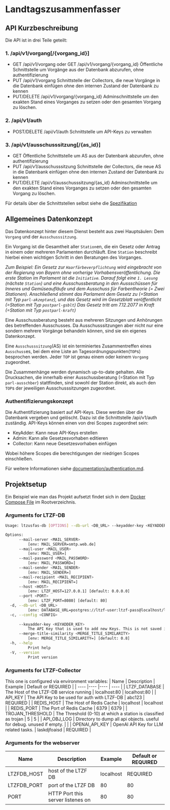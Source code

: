 # Landtagszusammenfasser

## API Kurzbeschreibung

Die API ist in drei Teile geteilt:

### 1. /api/v1/vorgang[/{vorgang_id}]
- GET /api/v1/vorgang oder GET /api/v1/vorgang/{vorgang_id}
  Öffentliche Schnittstelle um Vorgänge aus der Datenbank abzurufen, ohne authentifizierung
- PUT /api/v1/vorgang
  Schnittstelle der Collectors, die neue Vorgänge in die Datenbank einfügen ohne den internen Zustand der Datenbank zu kennen
- PUT/DELETE /api/v1/vorgang/{vorgang_id}
  Adminschnittstelle um den exakten Stand eines Vorganges zu setzen oder den gesamten Vorgang zu löschen.

### 2. /api/v1/auth
- POST/DELETE /api/v1/auth
  Schnittstelle um API-Keys zu verwalten

### 3. /api/v1/ausschusssitzung[/{as_id}]
- GET
  Öffentliche Schnittstelle um AS aus der Datenbank abzurufen, ohne authentifizierung
- PUT /api/v1/ausschusssitzung
  Schnittstelle der Collectors, die neue AS in die Datenbank einfügen ohne den internen Zustand der Datenbank zu kennen
- PUT/DELETE /api/v1/ausschusssitzung/{as_id}
  Adminschnittstelle um den exakten Stand eines Vorganges zu setzen oder den gesamten Vorgang zu löschen.

Für details über die Schnittstellen selbst siehe die [Spezifikation](./specs/openapi.yml)

## Allgemeines Datenkonzept
Das Datenkonzept hinter diesem Dienst besteht aus zwei Hauptsäulen: Dem `Vorgang` und der `Ausschusssitzung`.

Ein Vorgang ist die Gesamtheit aller `Station`en, die ein Gesetz oder Antrag in einem oder mehreren Parlamenten durchläuft.
Eine `Station` beschreibt hierbei einen wichtigen Schritt in den Beratungen des Vorganges. 

_Zum Beispiel:_
_Ein Gesetz zur `Haarfärbeverpflichtung` wird eingebracht von der Regierung von Bayern ohne vorherige Vorhabensveröffentlichung._
_Die erste Station im Parlament ist die `Initiative`._
_Darauf folgt eine `1. Lesung` (nächste `Station`) und eine Ausschussberatung in den Aussschüssen für Inneres und Gemüseaufläufe und dem_
_Ausschuss für Farbentheorie (= Zwei Stationen)._
_Anschließend stimmt das Parlament dem Gesetz zu (=Station mit Typ `parl-akzeptanz`), und das Gesetz wird im Gesetzblatt veröffentlicht (=Station mit Typ `postparl-gsblt`)_
_Das Gesetz tritt am 7.12.2077 in Kraft (=Station mit Typ `postparl-kraft`)_


Eine Ausschussberatung besteht aus mehreren Sitzungen und Anhörungen des betreffenden Ausschusses. Da Ausschusssitzungen aber nicht nur eine 
sondern mehrere Vorgänge behandeln können, sind sie ein eigenes Datenkonzept.

Eine `Ausschusssitzung`(AS) ist ein terminiertes Zusammentreffen eines `Ausschuss`es, bei dem eine Liste an Tagesordnungspunkten(`TOP`s) besprochen werden.
Jeder `TOP` ist genau einem oder keinem `Vorgang` zugeordnet.

Die Zusammenhänge werden dynamisch up-to-date gehalten. Alle Drucksachen, die innerhalb einer Ausschussberatung (=Station mit Typ `parl-ausschber`) stattfinden, 
sind sowohl der Station direkt, als auch den `TOP`s der jeweiligen Ausschusssitzungen zugeordnet.

### Authentifizierungskonzept
Die Authentifizierung basiert auf API-Keys. Diese werden über die Datenbank vergeben und gelöscht. Dazu ist die Schnittstelle /api/v1/auth zuständig.
API-Keys können einen von drei Scopes zugeordnet sein:

- KeyAdder: Kann neue API-Keys erstellen
- Admin: Kann alle Gesetzesvorhaben editieren
- Collector: Kann neue Gesetzesvorhaben einfügen

Wobei höhere Scopes die berechtigungen der niedrigen Scopes einschließen.

Für weitere Informationen siehe [documentation/authentication.md](documentation/authentication.md).

## Projektsetup

Ein Beispiel wie man das Projekt aufsetzt findet sich in dem [Docker Compose File](../docker-compose.yml) im Rootverzeichnis.

### Arguments for LTZF-DB
```bash
Usage: ltzusfas-db [OPTIONS] --db-url <DB_URL> --keyadder-key <KEYADDER_KEY>

Options:
      --mail-server <MAIL_SERVER>
          [env: MAIL_SERVER=smtp.web.de]
      --mail-user <MAIL_USER>
          [env: MAIL_USER=]
      --mail-password <MAIL_PASSWORD>
          [env: MAIL_PASSWORD=]
      --mail-sender <MAIL_SENDER>
          [env: MAIL_SENDER=]
      --mail-recipient <MAIL_RECIPIENT>
          [env: MAIL_RECIPIENT=]
      --host <HOST>
          [env: LTZF_HOST=127.0.0.1] [default: 0.0.0.0]
      --port <PORT>
          [env: LTZF_PORT=8080] [default: 80]
  -d, --db-url <DB_URL>
          [env: DATABASE_URL=postgres://ltzf-user:ltzf-pass@localhost/ltzf]
  -c, --config <CONFIG>
          
      --keyadder-key <KEYADDER_KEY>
          The API Key that is used to add new Keys. This is not saved in the database. [env: LTZF_KEYADDER_KEY=]
      --merge-title-similarity <MERGE_TITLE_SIMILARITY>
          [env: MERGE_TITLE_SIMILARITY=] [default: 0.8]
  -h, --help
          Print help
  -V, --version
          Print version
```
### Arguments for LTZF-Collector

This one is configured via environment variables:
| Name             | Description                                  | Example      | Default or REQUIRED |
| ---- |---- |---- | ---- |
| LTZF_DATABASE    | The Host of the LTZF-DB service running      | localhost:80 | localhost:80 |
| API_KEY          | The API Key to be used for auth with LTZF-DB | abc123       | REQUIRED     |
| REDIS_HOST       | The Host of Redis Cache                      | localhost    | localhost    |
| REDIS_PORT       | The Port of Redis Cache                      | 6379         | 6379         |
| TROJAN_THRESHOLD | The Threshold (0-10) at which a station is classified as trojan | 5 | 5    |
| API_OBJ_LOG      | Directory to dump all api objects. useful for debug. unused if empty. |    |
| OPENAI_API_KEY   | OpenAI API Key for LLM related tasks.        | laskdjfoaisd | REQUIRED     |


### Arguments for the webserver
| Name        | Description                       | Example   | Default or REQUIRED |
| ---- |----  |---- | ---- |
| LTZFDB_HOST | host of the LTZF DB               | localhost | REQUIRED  |
| LTZFDB_PORT | port of the LTZF DB               | 80        | 80        |
| PORT        | HTTP Port this server listenes on | 80        | 80        |